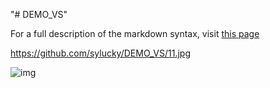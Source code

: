 "# DEMO_VS" 

For a full description of the markdown syntax, visit 
[this page](https://github.com/sylucky/DEMO_VS/edit/master/11.jpg)


https://github.com/sylucky/DEMO_VS/11.jpg
      
![img](DEMO_VS/11.jpg)
